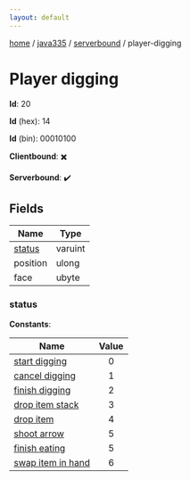 ```yaml
---
layout: default
---
```


[home](/)  /  [java335](/protocol/java335)  /  [serverbound](/protocol/java335/serverbound)  /  player-digging

# Player digging

**Id**: 20

**Id** (hex): 14

**Id** (bin): 00010100

**Clientbound**: ✖️

**Serverbound**: ✔️

## Fields

Name | Type
---|---
[status](#status) | varuint
position | ulong
face | ubyte

### status

**Constants**:

Name | Value
---|:---:
[start digging](status_start-digging) | 0
[cancel digging](status_cancel-digging) | 1
[finish digging](status_finish-digging) | 2
[drop item stack](status_drop-item-stack) | 3
[drop item](status_drop-item) | 4
[shoot arrow](status_shoot-arrow) | 5
[finish eating](status_finish-eating) | 5
[swap item in hand](status_swap-item-in-hand) | 6

